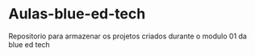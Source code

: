 # Aulas-blue-ed-tech
Repositorio para armazenar os projetos criados durante o modulo 01 da blue ed tech
